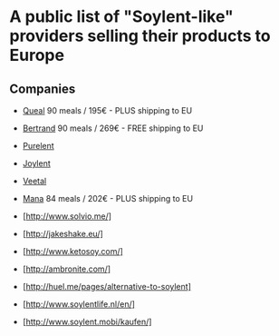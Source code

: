# A public list of "Soylent-like" providers selling their products to Europe

## Companies
- [Queal](https://queal.eu) 90 meals / 195€ - PLUS shipping to EU
- [Bertrand](http://bertrand.bio/) 90 meals / 269€ - FREE shipping to EU
- [Purelent](https://purelent.eu/)
- [Joylent](https://www.joylent.eu/)
- [Veetal](http://veetal.de/)
- [Mana](http://mymana.eu/) 84 meals / 202€ - PLUS shipping to EU 
- [http://www.solvio.me/]
- [http://jakeshake.eu/]
- [http://www.ketosoy.com/]
- [http://ambronite.com/]
- [http://huel.me/pages/alternative-to-soylent]

- [http://www.soylentlife.nl/en/]
- [http://www.soylent.mobi/kaufen/]
